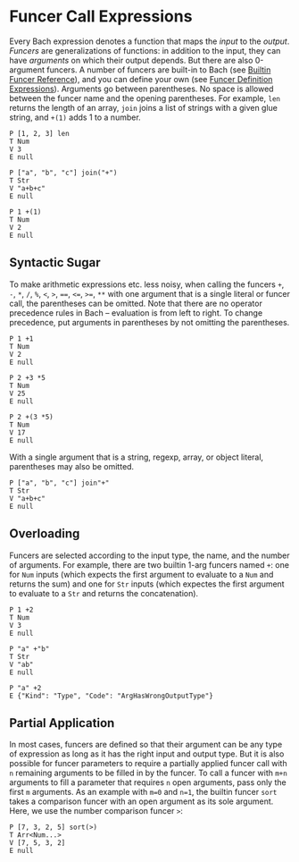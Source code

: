 # Funcer Call Expressions

Every Bach expression denotes a function that maps the *input* to the *output*.
*Funcers* are generalizations of functions: in addition to the input, they can
have *arguments* on which their output depends. But there are also 0-argument
funcers. A number of funcers are built-in to Bach (see [Builtin Funcer
Reference](./builtin-funcer-reference.md)), and you can define your own (see
[Funcer Definition Expressions](./funcer-definition-expressions.md)). Arguments
go between parentheses. No space is allowed between the funcer name and the
opening parentheses. For example, `len` returns the length of an array, `join`
joins a list of strings with a given glue string, and `+(1)` adds 1 to a
number.

```bachdoc
P [1, 2, 3] len
T Num
V 3
E null

P ["a", "b", "c"] join("+")
T Str
V "a+b+c"
E null

P 1 +(1)
T Num
V 2
E null
```

## Syntactic Sugar

To make arithmetic expressions etc. less noisy, when calling the funcers `+`,
`-`, `*`, `/`, `%`, `<`, `>`, `==`, `<=`, `>=`, `**` with one argument that is
a single literal or funcer call, the parentheses can be omitted. Note that
there are no operator precedence rules in Bach – evaluation is from left to
right. To change precedence, put arguments in parentheses by not omitting the
parentheses.

```bachdoc
P 1 +1
T Num
V 2
E null

P 2 +3 *5
T Num
V 25
E null

P 2 +(3 *5)
T Num
V 17
E null
```

With a single argument that is a string, regexp, array, or object literal,
parentheses may also be omitted.

```bachdoc
P ["a", "b", "c"] join"+"
T Str
V "a+b+c"
E null
```

## Overloading

Funcers are selected according to the input type, the name, and the number of
arguments. For example, there are two builtin 1-arg funcers named `+`: one for
`Num` inputs (which expects the first argument to evaluate to a `Num` and
returns the sum) and one for `Str` inputs (which expectes the first argument to
evaluate to a `Str` and returns the concatenation).

```bachdoc
P 1 +2
T Num
V 3
E null

P "a" +"b"
T Str
V "ab"
E null
```

```bachdoc
P "a" +2
E {"Kind": "Type", "Code": "ArgHasWrongOutputType"}
```

## Partial Application

In most cases, funcers are defined so that their argument can be any type of
expression as long as it has the right input and output type. But it is also
possible for funcer parameters to require a partially applied funcer call with
`n` remaining arguments to be filled in by the funcer. To call a funcer with
`m+n` arguments to fill a parameter that requires `n` open arguments, pass only
the first `m` arguments. As an example with `m=0` and `n=1`, the builtin funcer
`sort` takes a comparison funcer with an open argument as its sole argument.
Here, we use the number comparison funcer `>`:

```bachdoc
P [7, 3, 2, 5] sort(>)
T Arr<Num...>
V [7, 5, 3, 2]
E null
```
